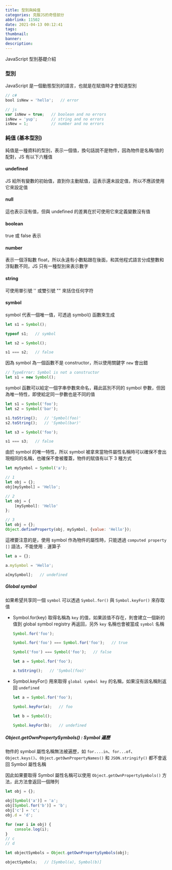```yaml
---
title: 型別與純值
categories: 克服JS的奇怪部分
abbrlink: 11502
date: 2021-04-13 00:12:41
tags:
thumbnail:
banner:
description:
---
```


JavaScript 型別基礎介紹

<!-- more -->

### 型別

JavaScript 是一個動態型別的語言，也就是在賦值時才會知道型別

```js
// c#
bool isNew = 'hello';   // error

// js
var isNew = true;   // boolean and no errors
isNew = 'yup';      // string and no errors
isNew = 1;          // number and no errors
```

### 純值 (基本型別)

純值是一種資料的型別，表示一個值，換句話說不是物件，因為物件是名稱/值的配對，JS 有以下六種值

#### undefined
JS 給所有變數的初始值，直到你主動賦值，這表示還未設定值，所以不應該使用它來設定值

#### null
這也表示沒有值，但與 undefined 的差異在於可使用它來定義變數沒有值

#### boolean
true 或 false 表示

#### number
表示一個浮點數 float，所以永遠有小數點跟在後面，和其他程式語言分成整數和浮點數不同，JS 只有一種型別來表示數字

#### string
可使用單引號 '' 或雙引號 "" 來括住任何字符

#### symbol
symbol 代表一個唯一值，可透過 symbol() 函數來生成

```js
let s1 = Symbol();

typeof s1;   // symbol

let s2 = Symbol();

s1 === s2;   // false
```

因為 symbol 為一個函數不是 constructor，所以使用關鍵字 `new` 會出錯

```js
// TypeError: Symbol is not a constructor
let s1 = new Symbol();
```

symbol 函數可以給定一個字串參數來命名，藉此區別不同的 symbol 參數，但因為唯一特性，即使給定同一參數也是不同的值

```js
let s1 = Symbol('foo');
let s2 = Symbol('bar');

s1.toString();   // 'Symbol(foo)'
s2.toString();   // 'Symbol(bar)'

let s3 = Symbol('foo');

s1 === s3;   // false
```

由於 symbol 的唯一特性，所以 symbol 被拿來當物件屬性名稱時可以確保不會出現相同的名稱，也確保不會被覆蓋，物件的賦值有以下 3 種方式

```js
let mySymbol = Symbol('a');

// 1
let obj = {};
obj[mySymbol] = 'Hello';

// 2
let obj = {
    [mySymbol]: 'Hello'
};

// 3
let obj = {};
Object.defineProperty(obj, mySymbol, {value: 'Hello'});
```

這裡要注意的是，使用 symbol 作為物件的屬性時，只能透過 `computed property []` 語法，不能使用 `.` 運算子

```js
let a = {};

a.mySymbol = 'Hello';

a[mySymbol];   // undefined
```

##### Global symbol
如果希望共享同一個 `symbol` 可以透過 `Symbol.for()` 與 `Symbol.keyFor()` 來存取值

- Symbol.for(key)
取得名稱為 `key` 的值，如果該值不存在，則會建立一個新的值到 global symbol registry 再返回，另外 `key` 名稱也會被當成 `symbol` 名稱

    ```js
    Symbol.for('foo');

    Symbol.for('foo') === Symbol.for('foo');   // true

    Symbol('foo') === Symbol('foo');   // false

    let a = Symbol.for('foo');

    a.toString();   // 'Symbol(foo)'
    ```

- Symbol.keyFor()
用來取得 `global symbol key` 的名稱，如果沒有該名稱則返回 `undefined`

    ```js
    let a = Symbol.for('foo');

    Symbol.keyFor(a);   // foo

    let b = Symbol();

    Symbol.keyFor(b);   // undefined
    ```

##### Object.getOwnPropertySymbols() : Symbol 遍歷

物件的 symbol 屬性名稱無法被遍歷，如 `for....in`、`for...of`、`Object.keys()`、`Object.getOwnPropertyNames()` 和 `JSON.stringify()` 都不會返回 Symbol 屬性名稱

因此如果要取得 Symbol 屬性名稱可以使用 `Object.getOwnPropertySymbols()` 方法，此方法會返回一個陣列

```js
let obj = {};

obj[Symbol('a')] = 'a';
obj[Symbol.for('b')] = 'b';
obj['c'] = 'c';
obj.d = 'd';

for (var i in obj) {
    console.log(i);
}
// c
// d

let objectSymbols = Object.getOwnPropertySymbols(obj);

objectSymbols;   // [Symbol(a), Symbol(b)]
```
